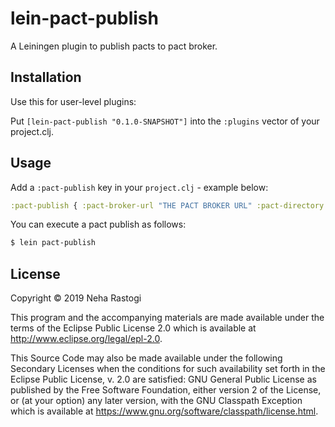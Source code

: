 # lein-pact-publish

A Leiningen plugin to publish pacts to pact broker.

## Installation

Use this for user-level plugins:

Put `[lein-pact-publish "0.1.0-SNAPSHOT"]` into the `:plugins` vector of your project.clj.

## Usage

Add a `:pact-publish` key in your `project.clj` - example below:
   
```clojure
:pact-publish { :pact-broker-url "THE PACT BROKER URL" :pact-directory "THE LOCATION FOR GENERATED PACTS" :version "THE PACT VERSION"}
```    

You can execute a pact publish as follows:

```bash
$ lein pact-publish
```

## License

Copyright © 2019 Neha Rastogi

This program and the accompanying materials are made available under the
terms of the Eclipse Public License 2.0 which is available at
http://www.eclipse.org/legal/epl-2.0.

This Source Code may also be made available under the following Secondary
Licenses when the conditions for such availability set forth in the Eclipse
Public License, v. 2.0 are satisfied: GNU General Public License as published by
the Free Software Foundation, either version 2 of the License, or (at your
option) any later version, with the GNU Classpath Exception which is available
at https://www.gnu.org/software/classpath/license.html.
